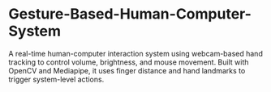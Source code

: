 # Gesture-Based-Human-Computer-System
A real-time human-computer interaction system using webcam-based hand tracking to control volume, brightness, and mouse movement. Built with OpenCV and Mediapipe, it uses finger distance and hand landmarks to trigger system-level actions.
